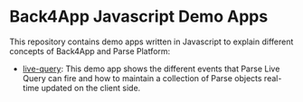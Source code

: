 # Back4App Javascript Demo Apps

This repository contains demo apps written in Javascript to explain different concepts of Back4App and Parse Platform:

- [live-query](https://github.com/back4app/js-demos/tree/master/live-query): This demo app shows the different events that Parse Live Query can fire and how to maintain a collection of Parse objects real-time updated on the client side.

